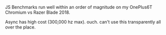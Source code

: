 JS Benchmarks run well within an order of magnitude on my OnePlus6T Chromium vs Razer Blade 2018.

Async has high cost (300,000 hz max). ouch. can't use this transparently all over the place.